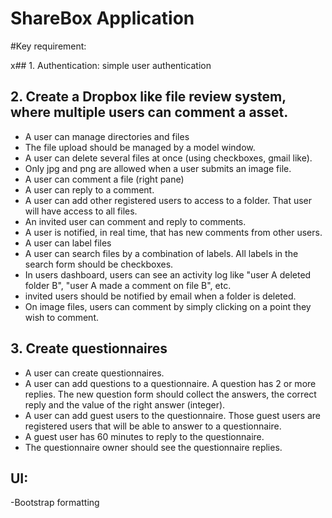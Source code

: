 # ShareBox Application

#Key requirement:

x## 1. Authentication: simple user authentication

## 2. Create a Dropbox like file review system, where multiple users can comment a asset.

- A user can manage directories and files
- The file upload should be managed by a model window.
- A user can delete several files at once (using checkboxes, gmail like).
- Only jpg and png are allowed when a user submits an image file.
- A user can comment a file (right pane)
- A user can reply to a comment.
- A user can add other registered users to access to a folder. That user will have access to all files.
- An invited user can comment and reply to comments.
- A user is notified, in real time, that has new comments from other users.
- A user can label files
- A user can search files by a combination of labels. All labels in the search form should be checkboxes.
- In users dashboard, users can see an activity log like "user A deleted folder B", "user A made a comment on file B", etc.
- invited users should be notified by email when  a folder is deleted.
- On image files, users can comment by simply clicking on a point they wish to comment.

## 3. Create questionnaires

- A user can create questionnaires.
- A user can add questions to a questionnaire. A question has 2 or more replies. The new question form should collect the answers, the correct reply and the value of the right answer (integer).
- A user can add guest users to the questionnaire. Those guest users are registered users that will be able to answer to a questionnaire.
- A guest user has 60 minutes to reply to the questionnaire.
- The questionnaire owner should see the questionnaire replies.

## UI:
-Bootstrap formatting
